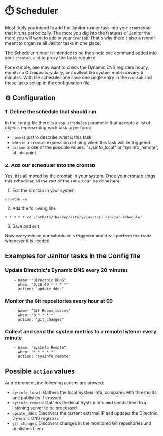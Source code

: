 # ⏱️ Scheduler

Most likely you intend to add the Janitor runner task into your `crontab` so that it runs periodically. The more you dig into the features of Janitor the more you will want to add in your `crontab`. That's why there's also a runner meant to organize all Janitor tasks in one place.

The Scheduler runner is intended to be the single one command added into your `crontab`, and to proxy the tasks required.

For example, one may want to check the Dynamic DNS registers hourly, monitor a Git repository daily, and collect the system metrics every 5 minutes. With the scheduler one have one single entry in the `crontab` and these tasks set up in the configuration file.

## ⚙️ Configuration

### 1. Define the schedule that should run
In the config file there is a `app.schedules` parameter that accepts a list of objects representing each task to perform:
- `name` is just to describe what is this task
- `when` is a `crontab` expression defining when this task will be triggered.
- `action` is one of the possible values: "sysinfo_local" or "sysinfo_remote", at this point.

### 2. Add our scheduler into the crontab
Yes, it is all moved by the crontab in your system. Once your crontab pings this scheduler, all the rest of the set up can be done here.

1. Edit the crontab in your system
```
crontab -e
```

2. Add the following line
```
* * * * * cd /path/to/the/repository/janitor; bin/jan scheduler
```

3. Save and exit.

Now every minute our scheduler is triggered and it will perform the tasks whenever it is needed.

## Examples for Janitor tasks in the Config file

### Update Directnic's Dynamic DNS every 20 minutes

```
    - name: "Directnic DDNS"
      when: "0,20,40 * * * *"
      action: "update_ddns"
```

### Monitor the Git repositories every hour at 00

```
    - name: "Git Repositories"
      when: "0 * * * *"
      action: "git_changes"
```

### Collect and send the system metrics to a remote listener every minute

```
    - name: "SysInfo Remote"
      when: "* * * * *"
      action: "sysinfo_remote"
```

## Possible `action` values

At the moment, the following actions are allowed:
- `sysinfo_local`: Gathers the local System Info, compares with thresholds and publishes if crossed.
- `sysinfo_remote`: Gathers the local System Info and sends them to a listening server to be processed
- `update_ddns`: Discovers the current external IP and updates the Directnic Dynamic DNS registers
- `git_changes`: Discovers changes in the monitored Git repositories and publishes them